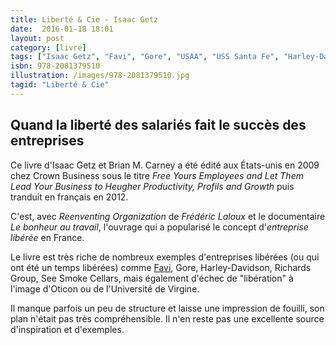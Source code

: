 ```yaml
---
title: Liberté & Cie - Isaac Getz
date:  2016-01-18 18:01
layout: post
category: [livre]
tags: ["Isaac Getz", "Favi", "Gore", "USAA", "USS Santa Fe", "Harley-Davidson", "Richards Group", "Sea Smoke Cellars", "Sun Hydraulics", "Université de Virgine", "SOL", "Oticon", "GSI", "QuadGraphics", "IDEO", "SEW-Usocome", "Southwest Airlines", "Chaparral Steel"]
isbn: 978-2081379510
illustration: /images/978-2081379510.jpg
tagid: "Liberté & Cie"
---
```

## Quand la liberté des salariés fait le succès des entreprises

Ce livre d'Isaac Getz et Brian M. Carney a été édité aux États-unis en 2009 chez Crown Business sous le titre *Free Yours Employees and Let Them Lead Your Business to Heugher Productivity, Profils and Growth* puis tranduit en français en 2012.

C'est, avec *Reenventing Organization* de *Frédéric Laloux* et le documentaire *Le bonheur au travail*,  l'ouvrage qui a popularisé le concept d'*entreprise libérée* en France.

Le livre est très riche de nombreux exemples d'entreprises libérées (ou qui ont été un temps libérées) comme [Favi](/favi/), Gore, Harley-Davidson, Richards Group, See Smoke Cellars, mais également d'échec de "libération" à l'image d'Oticon ou de l'Université de Virgine.

Il manque parfois un peu de structure et laisse une impression de fouilli, son plan n'était pas très compréhensible. Il n'en reste pas une excellente source d'inspiration et d'exemples.
